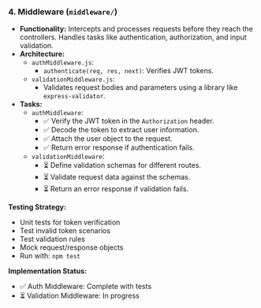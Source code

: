 ### 4. Middleware (`middleware/`)

*   **Functionality:** Intercepts and processes requests before they reach the controllers. Handles tasks like authentication, authorization, and input validation.
*   **Architecture:**
    *   `authMiddleware.js`:
        *   `authenticate(req, res, next)`: Verifies JWT tokens.
    *   `validationMiddleware.js`:
        *   Validates request bodies and parameters using a library like `express-validator`.
*   **Tasks:**
    *   `authMiddleware`:
        *   ✅ Verify the JWT token in the `Authorization` header.
        *   ✅ Decode the token to extract user information.
        *   ✅ Attach the user object to the request.
        *   ✅ Return error response if authentication fails.
    *   `validationMiddleware`:
        *   ⏳ Define validation schemas for different routes.
        *   ⏳ Validate request data against the schemas.
        *   ⏳ Return an error response if validation fails.

**Testing Strategy:**
- Unit tests for token verification
- Test invalid token scenarios
- Test validation rules
- Mock request/response objects
- Run with: `npm test`

**Implementation Status:**
- ✅ Auth Middleware: Complete with tests
- ⏳ Validation Middleware: In progress